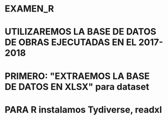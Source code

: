 # EXAMEN_R
# UTILIZAREMOS LA BASE DE DATOS DE OBRAS EJECUTADAS EN EL 2017-2018
# PRIMERO: "EXTRAEMOS LA BASE DE DATOS EN XLSX" para dataset
# PARA R instalamos Tydiverse, readxl







